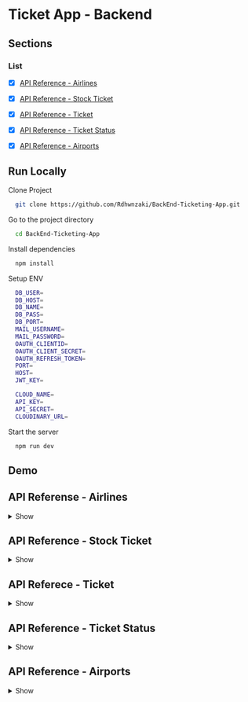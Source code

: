 # Ticket App - Backend

## Sections

### List



-  [x] [API Reference - Airlines](#api-reference---airlines)
-  [x] [API Reference - Stock Ticket](#api-reference---stock-ticket)
-  [x] [API Reference - Ticket](#api-reference---ticket)
-  [x] [API Reference - Ticket Status](#api-reference---ticket-status)
-  [x] [API Reference - Airports](#api-reference---airports)



## Run Locally

Clone Project

```bash
  git clone https://github.com/Rdhwnzaki/BackEnd-Ticketing-App.git
```

Go to the project directory

```bash
  cd BackEnd-Ticketing-App
```

Install dependencies

```bash
  npm install
```

Setup ENV

```bash
  DB_USER= 
  DB_HOST=
  DB_NAME=
  DB_PASS= 
  DB_PORT=
  MAIL_USERNAME=  
  MAIL_PASSWORD= 
  OAUTH_CLIENTID=  
  OAUTH_CLIENT_SECRET=
  OAUTH_REFRESH_TOKEN=
  PORT=
  HOST=
  JWT_KEY=

  CLOUD_NAME=
  API_KEY=
  API_SECRET= 
  CLOUDINARY_URL=
```

Start the server

```bash
  npm run dev
```

## Demo


## API Referense - Airlines

<details>
<summary>Show</summary>
<br>

#### Get All Airlines

```
  Get All Airlines https://gentle-tights-jay.cyclic.app/airlines/all-airlines
```

Body
```json
{
    "success": true,
    "statusCode": 200,
    "data": [
        {
            "id": 23,
            "name": "Panjul Airlines",
            "photo": "https://res.cloudinary.com/dsxjgmjtz/image/upload/v1672190939/ticketing/l7nr8kn8yh74fpiwa6wk.png",
            "phone": "6132654"
        },
        {
            "id": 22,
            "name": "Irfan Airlines",
            "photo": "https://res.cloudinary.com/dsxjgmjtz/image/upload/v1672189238/ticketing/fkq5jns6ehyqbk7sy1l6.png",
            "phone": "3112654"
        },
    ],
    "message": "get data success"
}
```

#### Get Detail Airlines

```
  Get Detail Airlines https://gentle-tights-jay.cyclic.app/airlines/get-detail-airlines
```


Body 
```json
{
    "success": true,
    "statusCode": 200,
    "data": [
        {
            "id": 23,
            "name": "Panjul Airlines",
            "photo": "https://res.cloudinary.com/dsxjgmjtz/image/upload/v1672190939/ticketing/l7nr8kn8yh74fpiwa6wk.png",
            "phone": "6132654"
        }
    ],
    "message": "Get detail airlines success"
}
```


#### Get Airlines By Search Name

```
  Get Airlines By Search Name https://gentle-tights-jay.cyclic.app/airlines/search/Fly Emirates
```

```json
{
    "success": true,
    "statusCode": 200,
    "data": [
          {
            "id": 15,
            "name": "Fly Emirates",
            "photo": "https://res.cloudinary.com/dsxjgmjtz/image/upload/v1672074987/ticketing/sr6yglpytcymbwmvnlwt.png",
            "phone": "931778"
        },
    ],
    "message": "get data success"
}
```



#### Post Airlines

```
  Post Airlines https://gentle-tights-jay.cyclic.app/airlines/airlines/all-airlines
```

Body
```json
{
  "id": 23,
  "name": "Panjul Airlines",
  "photo": "https://res.cloudinary.com/dsxjgmjtz/image/upload/v1672190939/ticketing/l7nr8kn8yh74fpiwa6wk.png",
  "phone": "6132654"
}
```

#### Put Airlines

```
  Put Airlines https://gentle-tights-jay.cyclic.app/airlines/23
```

Body
```json
{
  "id": 23,
  "name": "Panjul Airlines",
  "photo": "https://res.cloudinary.com/dsxjgmjtz/image/upload/v1672190939/ticketing/l7nr8kn8yh74fpiwa6wk.png",
  "phone": "6132654"
}
```


#### Edit Photo Airlines

```
  Edit Photo Airline https://gentle-tights-jay.cyclic.app/airlines/23
```

```json
{
  "photo": "https://res.cloudinary.com/dsxjgmjtz/image/upload/v1672190939/ticketing/l7nr8kn8yh74fpiwa6wk.png",
}
```



#### Delete Airlines

```
  Delete Airlines https://gentle-tights-jay.cyclic.app/airlines/all-airlines/23
```

Body
```json
{
    "success": true,
    "statusCode": 200,
    "data":[
        {
            "id": 23,
            "name": "Panjul Airlines",
            "photo": "https://res.cloudinary.com/dsxjgmjtz/image/upload/v1672190939/ticketing/l7nr8kn8yh74fpiwa6wk.png",
            "phone": "6132654"
        }
    ],
    "message": "Delete stock ticket success"
}
```
</details>



## API Reference - Stock Ticket

<details>
<summary>Show</summary>
<br>


#### Get Stock Ticket

```
  Get Stock Ticket https://gentle-tights-jay.cyclic.app/stock-ticket/getstockticket
```

Body
```json
{
    "success": true,
    "statusCode": 200,
    "data": [
          {
            "id": 19,
            "origin": "BDG",
            "destination": "KLP",
            "departure": "09:00",
            "arrived": "11:15",
            "stock": 66,
            "price": 700000,
            "code": "BDG-12",
            "terminal": "12",
            "gate": "AB",
            "type": "business",
            "airlines_id": 19,
            "airlines": "Singapore Airlines",
            "photo": "https://res.cloudinary.com/dsxjgmjtz/image/upload/v1672075638/ticketing/qpxtwypmpnqsekg8w7hn.png"
        },
    ],
    "message": "Success get ticket stock data"
}
```

#### Get Stock Ticket By Id

```
  Get Stock Ticket By Id https://gentle-tights-jay.cyclic.app/stock-ticket/getstockticket/19
```

Body
```json
{
    "success": true,
    "statusCode": 200,
    "data": [
        {
            "id": 19,
            "origin": "BDG",
            "destination": "KLP",
            "departure": "09:00",
            "arrived": "11:15",
            "stock": 66,
            "price": 700000,
            "code": "BDG-12",
            "terminal": "12",
            "gate": "AB",
            "type": "business",
            "airlines_id": 19,
            "airlines": "Singapore Airlines",
            "photo": "https://res.cloudinary.com/dsxjgmjtz/image/upload/v1672075638/ticketing/qpxtwypmpnqsekg8w7hn.png"
        }
    ],
    "message": "Success get ticket stock data"
}
```



#### Post Stock Ticket

```
  Post Stock Ticket https://gentle-tights-jay.cyclic.app/stock-ticket
```

Body
```json
{
    "id": 5,
    "origin": "SFRC",
    "destination": "YGK",
    "departure": "10:30",
    "arrived": "01:30",
    "stock": 11,
    "price": 6000,
    "code": "GRD-212",
    "terminal": "B",
    "gate": "3",
    "type": "Business",
    "airlines_id": 14,
    "airlines": "Etihad Airlines",
    "photo": "https://res.cloudinary.com/dsxjgmjtz/image/upload/v1672074927/ticketing/gsf9elr1rwycfhawyn3s.png"
}
```

#### Put By Id Stock Ticket

```
  Put Stock By Id Ticket https://gentle-tights-jay.cyclic.app/stock-ticket/edit/3
```

Body
```json
{
    "id": 5,
    "origin": "SFRC",
    "destination": "YGK",
    "departure": "10:30",
    "arrived": "01:30",
    "stock": 11,
    "price": 6000,
    "code": "GRD-212",
    "terminal": "B",
    "gate": "3",
    "type": "Business",
    "airlines_id": 14,
    "airlines": "Etihad Airlines",
    "photo": "https://res.cloudinary.com/dsxjgmjtz/image/upload/v1672074927/ticketing/gsf9elr1rwycfhawyn3s.png"
}
```


#### Edit Stock Ticket

```
  Edit Stock Ticket https://gentle-tights-jay.cyclic.app/stock-ticket/edit-stock
```

Body
```json
{
 "id": 5,
  "origin": "SFRC",
  "destination": "YGK",
  "departure": "10:30",
  "arrived": "01:30",
  "stock": 11,
}
```


#### Delete Stock Ticket

```
  Delete Stock Ticket http://localhost:3006/ticket/getstockticket/3
```

Body
```json
{
   "success": true,
    "statusCode": 200,
    "data": [
        { 
            "id": 5,
            "origin": "SFRC",
            "destination": "YGK",
            "departure": "10:30",
            "arrived": "01:30",
            "stock": 11,
            "price": 6000,
            "code": "GRD-212",
            "terminal": "B",
            "gate": "3",
            "type": "Business",
            "airlines_id": 14,
            "airlines": "Etihad Airlines",
            "photo": "https://res.cloudinary.com/dsxjgmjtz/image/upload/v1672074927/ticketing/gsf9elr1rwycfhawyn3s.png"
      }
    ],
    "message": "Delete stock ticket success"
}
```
</details>



## API Referece - Ticket


<details>
<summary>Show</summary>
<br>

#### Get Ticket

```
  Get Ticket https://gentle-tights-jay.cyclic.app/ticket/get-ticket
```

Body

```json
{
    "success": true,
    "statusCode": 200,
    "data": [
        {
            "id": "7",
            "user_id": "87b406c3-bc9f-4726-8266-c4ed53b053ca",
            "detail_user": "Mr",
            "total_ticket": 1,
            "total_price": "2500",
            "status": "0",
            "uuid": "87b406c3-bc9f-4726-8266-c4ed53b053ca",
            "date": "2022-12-26T22:18:01.057Z",
            "stock_id": null,
            "custommer_name": "Revanda",
            "nationality": "ID",
            "insurance": "0",
            "grand_total": "0"
        },
 ],
    "message": "Get ticket success"
}
```


#### Get All Ticket

```
  Get All Ticket https://gentle-tights-jay.cyclic.app/ticket/get-all-ticket
```

Body
```json
 {
    "success": true,
    "statusCode": 200,
    "data": [
           {
            "id": "16",
            "user_id": "0ef98410-8f58-40c7-906b-05a5d4f25f5a",
            "detail_user": "Mrs",
            "total_ticket": 1,
            "total_price": "100",
            "status": "1",
            "uuid": "0ef98410-8f58-40c7-906b-05a5d4f25f5a",
            "date": "2022-12-28T17:34:04.757Z",
            "stock_id": 18,
            "custommer_name": "Ahmad Rizky Revanda",
            "nationality": "IND",
            "insurance": "0",
            "grand_total": "0"
        }
    ],
    "message": "Get ticket success"
}
```



#### Get Ticket Join

```
  Get Ticket Join https://gentle-tights-jay.cyclic.app/ticket/get-ticket-join
```

Body
```json
{
    "success": true,
    "statusCode": 200,
    "data": [
        {
            "id": "16",
            "user_id": "0ef98410-8f58-40c7-906b-05a5d4f25f5a",
            "detail_user": "Mrs",
            "total_ticket": 1,
            "total_price": "100",
            "status": "1",
            "uuid": "0ef98410-8f58-40c7-906b-05a5d4f25f5a",
            "date": "2022-12-28T17:34:04.757Z",
            "stock_id": 18,
            "custommer_name": "Ahmad Rizky Revanda",
            "nationality": "IND",
            "insurance": "0",
            "grand_total": "0",
            "info": "1",
            "detail": "Eticket issued",
            "origin": "KMT",
            "destination": "JKT",
            "code": "KMT-22",
            "name": "Fly Emirates"
        },
    ],
    "message": "Success Get Ticket By Token"
}
```



#### Post Ticket

```
  Post Ticket https://gentle-tights-jay.cyclic.app/ticket/post-ticket
```

Body
```json
{
    "user_id":"0ef98410-8f58-40c7-906b-05a5d4f25f5a",
    "detail_user":"abcdefg",
    "total_ticket":2,
    "total_price":"800000",
    "status":1,
    "uuid":"barcode guys"
}
```

#### Put Ticket

```
  Put Ticket https://gentle-tights-jay.cyclic.app/ticket/put-ticket/6
```

Body
```json
{
    "user_id":"0ef98410-8f58-40c7-906b-05a5d4f25f5a",
    "detail_user":"abcdefghijgl",
    "total_ticket":2,
    "total_price":"800000",
    "status":1,
    "uuid":"barcode guys baru"
}
```

#### Delete Ticket

```
  Delete Ticket https://gentle-tights-jay.cyclic.app/ticket/delete-ticket/6
```

Body

```json
{
    "success": true,
    "statusCode": 200,
    "data": [
            {
            "id": "6",
            "user_id": "87b406c3-bc9f-4726-8266-c4ed53b053ca",
            "detail_user": "Mr",
            "total_ticket": 1,
            "total_price": "2500",
            "status": "0",
            "uuid": "87b406c3-bc9f-4726-8266-c4ed53b053ca",
            "date": "2022-12-26T22:13:55.279Z",
            "stock_id": null,
            "custommer_name": "Revanda",
            "nationality": "ID",
            "insurance": "0",
            "grand_total": "0"
      }
    ],
    "message": "Delete ticket success"
}
```
</details>



## API Reference - Ticket Status

<details>
<summary>Show</summary>
<br>

#### Get Ticket Status

```
  Get Ticket Status https://gentle-tights-jay.cyclic.app/ticket-status/get-ticket-status
```

Body

```json
{
    "success": true,
    "statusCode": 200,
    "data": [
        {
            "id": 4,
            "info": "1",
            "detail": "Eticket issued"
        },
        {
            "id": 7,
            "info": "0",
            "detail": "Waiting for payment"
        }
    ],
    "message": "Get ticket success"
}
```

#### Post Ticket Status

```
  Post Ticket Status https://gentle-tights-jay.cyclic.app/ticket-status/post-ticket-status
```

Body

```json
{
  "id": 7,
  "info": "0",
  "detail": "Waiting for payment"
}
```

#### Put Ticket Status

```
  Put Ticket Status https://gentle-tights-jay.cyclic.app/ticket-status/put-ticket-status/8
```

Body

```Json
{
  "id": 8,
  "info": "1",
  "detail": "Eticket issued"
}
```

#### Delete Ticket Status

```
  Delete Ticket Status https://gentle-tights-jay.cyclic.app/ticket-status/delete-ticket-status/8
```

Body
```json
{
    "success": true,
    "statusCode": 200,
    "data": [
        {
          "id": 8,
          "info": "1",
          "detail": "Waiting For Payment"
        }
    ],
    "message": "Delete ticket success"
}
```
</details>



## API Reference - Airports

<details>
<summary>Show</summary>
<br>

#### Get Detail Airports

```
  Get All airports https://gentle-tights-jay.cyclic.app/airports
```

Body
```json
{
  "success": true,
    "statusCode": 200,
    "data": [
            {
            "id": "1",
            "name": "Bandar Udara Soekarno Hatta",
            "code": "CGJ"
            }
    ],
    "message": "Get airports success"
}



```

#### Post Airports

```
  Post Airports https://gentle-tights-jay.cyclic.app/airports
```

Body
```json
{
  "id": "1",
  "name": "Bandar Udara Soekarno Hatta",
  "code": "CGJ"
}
```

#### Put Airports

```
  Put Airport https://gentle-tights-jay.cyclic.app/airports/1
```

Body
```json
{
    "name": "Bandar Udara Soekarno Hatta",
    "code": "CGJ"
}
```

#### Delete Airports

```
  Delete Airports https://gentle-tights-jay.cyclic.app/airports/1
```

Body
```json
{
    "success": true,
    "statusCode": 200,
    "data": [
        {
          "id": "1",
          "name": "Bandar Udara Soekarno Hatta",
          "code": "CGJ"
        }
    ],
    "message": "Delete airports success"
}
```

</details>
